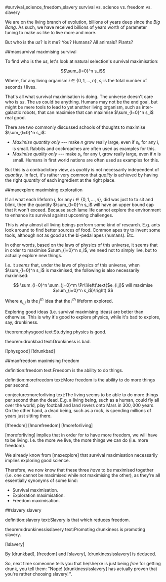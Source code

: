 #survival_science_freedom_slavery survival vs. science vs. freedom vs.
slavery

We are on the living branch of evolution, billions of years deep since the
_Big Bang_.  As such, we have received billions of years worth of parameter
tuning to make _us_ like to live more and more.

But who is the _us_?  Is it me?  You?  Humans?  All animals?  Plants?

##maxsurvival maximising survival

To find who is the _us_, let's look at natural selection's survival
maximisation:

$$\sum_{l=0}^n s_i$$

Where, for any living organism $i \in \{0, 1, \ldots, n\}$, $s_i$ is the total number of
seconds $i$ lives.

That's all what survival maximisation is doing.  The universe doesn't care
who is _us_.  The _us_ could be anything.  Humans may not be the end goal,
but might be mere tools to lead to yet another living organism, such as
inter-galactic robots, that can maximise that can maximise $\sum_{l=0}^n
s_i$ real good.

There are two commonly discussed schools of thoughts to maximise
$\sum_{l=0}^n s_i$:

* _Maximise quantity only_ --- make $n$ grow really large, even if $s_i$,
  for any $i$, is small.  Rabbits and cockroaches are often used as
  examples for this.
* _Maximise quality only_ --- make $s_i$, for any $i$,  grow really large,
  even if $n$ is small.  Humans in first world nations are often used as
  examples for this.

But this is a contradictory view, as _quality_ is not necessarily
independent of _quantity_.  In fact, it's rather very common that _quality_
is achieved by having the right _quantity_ of each ingredient at the right
place.

##maxexplore maximising exploration

If all what each lifeform $i$, for any $i \in \{0, 1, \ldots, n\}$, did
was just to to sit and blink, then the quantity $\sum_{l=0}^n s_i$ will
have an upper bound cap that it won't exceed.  Because such lame life
cannot explore the environment to enhance its survival against upcoming
challenges.

This is why almost all living beings perform some kind of research.  E.g.
ants look around to find better sources of food.  Common apes try to invent
some tools, although not as good as the bi-pedal apes (humans).  Etc.

In other words, based on the laws of physics of this universe, it seems
that in order to maximise $\sum_{i=0}^n s_i$, we need not to simply live,
but to actually explore new things.

I.e. it _seems_ that, under the laws of physics of this universe, when
$\sum_{l=0}^n s_i$ is maximised, the following is also necessarily
maximised:

$$
    \sum_{i=0}^n \sum_{j=0}^m \Pr\!\left(\text{$e_{i,j}$ will maximise
    $\sum_{i=0}^n s_i$}\right)
$$

Where $e_{i,j}$ is the $j^{th}$ idea that the $i^{th}$ lifeform explored.

Exploring good ideas (i.e. survival maximising ideas) are better than
otherwise.  This is why it's good to explore physics, while it's bad to
explore, say, drunkiness.

theorem:physgood
text:Studying physics is good.

theorem:drunkbad
text:Drunkiness is bad.

[!physgood]
[!drunkbad]

##maxfreedom maximising freedom

definition:freedom
text:Freedom is the ability to do things.

definition:morefreedom
text:More freedom is the ability to do more things per second.

conjecture:moreforliving
text:The living seems to be able to do more things per second than the
     dead.  E.g. a living being, such as a human, could fly all over the
     world, play football and land rovers onto Mars in $300,000$ years.  On
     the other hand, a dead being, such as a rock, is spending millions of
     years just sitting there.

[!freedom]
[!morefreedom]
[!moreforliving]

[moreforliving] implies that in order for to have more freedom, we will
have to be living.  I.e. the more we live, the more things we can do (i.e.
more freedom).

We already know from [maxexplore] that survival maximisation necessarily
implies exploring good science.

Therefore, we now know that these three _have_ to be maximised together
(i.e. one cannot be maximised while not maximising the other), as they're
all essentially synonyms of some kind:

* Survival maximisation.
* Exploration maximisation.
* Freedom maximisation.

##slavery slavery

definition:slavery
text:Slavery is that which reduces freedom.

theorem:drunkinessisslavery
text:Promoting drunkiness is promoting slavery.

[!slavery]

By [drunkbad], [freedom] and [slavery], [drunkinessisslavery] is deduced.

So, next time someonne tells you that he/she/xe is just being _free_ for
getting drunk, you tell them: "Nope!  [drunkinessisslavery] has actually
proven that you're rather choosing slavery!''.
